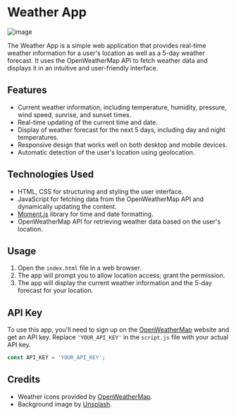 # Weather App

![image](https://github.com/SreayaaV/Interactive-Weather-App/assets/142159625/2af7a286-36d4-4778-bc30-75541f3bccf5)


The Weather App is a simple web application that provides real-time weather information for a user's location as well as a 5-day weather forecast. It uses the OpenWeatherMap API to fetch weather data and displays it in an intuitive and user-friendly interface.

## Features

- Current weather information, including temperature, humidity, pressure, wind speed, sunrise, and sunset times.
- Real-time updating of the current time and date.
- Display of weather forecast for the next 5 days, including day and night temperatures.
- Responsive design that works well on both desktop and mobile devices.
- Automatic detection of the user's location using geolocation.

## Technologies Used

- HTML, CSS for structuring and styling the user interface.
- JavaScript for fetching data from the OpenWeatherMap API and dynamically updating the content.
- [Moment.js](https://momentjs.com/) library for time and date formatting.
- OpenWeatherMap API for retrieving weather data based on the user's location.

## Usage

1. Open the `index.html` file in a web browser.
2. The app will prompt you to allow location access; grant the permission.
3. The app will display the current weather information and the 5-day forecast for your location.

## API Key

To use this app, you'll need to sign up on the [OpenWeatherMap](https://openweathermap.org/) website and get an API key. Replace `'YOUR_API_KEY'` in the `script.js` file with your actual API key.

```javascript
const API_KEY = 'YOUR_API_KEY';
```

## Credits

- Weather icons provided by [OpenWeatherMap](https://openweathermap.org/weather-conditions).
- Background image by [Unsplash](https://unsplash.com/).
